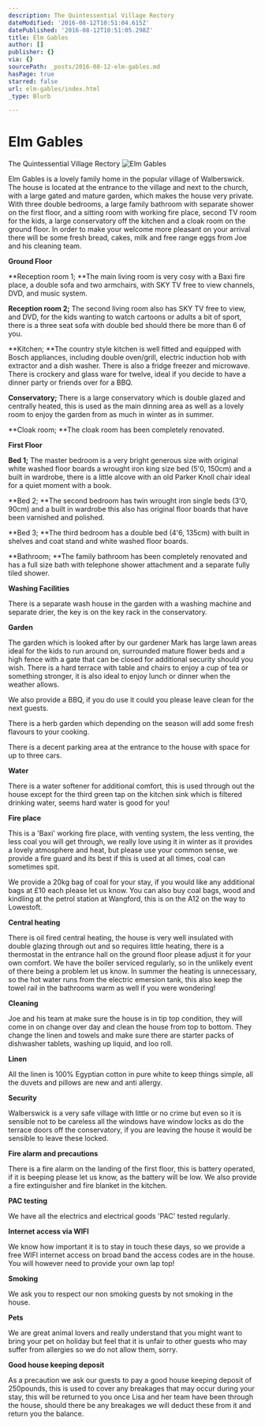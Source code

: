 ```yaml
---
description: The Quintessential Village Rectory
dateModified: '2016-08-12T10:51:04.615Z'
datePublished: '2016-08-12T10:51:05.298Z'
title: Elm Gables
author: []
publisher: {}
via: {}
sourcePath: _posts/2016-08-12-elm-gables.md
hasPage: true
starred: false
url: elm-gables/index.html
_type: Blurb

---
```

# Elm Gables

The Quintessential Village Rectory
![Elm Gables](https://the-grid-user-content.s3-us-west-2.amazonaws.com/95ad2105-4f48-4028-aefc-445b2a74d78c.jpg)

Elm Gables is a lovely family home in the popular village of Walberswick.   
The house is located at the entrance to the village and next to the church, with a large gated and mature garden, which makes the house very private. With three double bedrooms, a large family bathroom with separate shower on the first floor, and a sitting room with working fire place, second TV room for the kids, a large conservatory off the kitchen and a cloak room on the ground floor. In order to make your welcome more pleasant on your arrival there will be some fresh bread, cakes, milk and free range eggs from Joe and his cleaning team.

**Ground Floor**

**Reception room 1; **The main living room is very cosy with a Baxi fire place, a double sofa and two armchairs, with SKY TV free to view channels, DVD, and music system.

**Reception room 2;** The second living room also has SKY TV free to view, and DVD, for the kids wanting to watch cartoons or adults a bit of sport, there is a three seat sofa with double bed should there be more than 6 of you.

**Kitchen; **The country style kitchen is well fitted and equipped with Bosch appliances, including double oven/grill, electric induction hob with extractor and a dish washer. There is also a fridge freezer and microwave. There is crockery and glass ware for twelve, ideal if you decide to have a dinner party or friends over for a BBQ.

**Conservatory;** There is a large conservatory which is double glazed and centrally heated, this is used as the main dinning area as well as a lovely room to enjoy the garden from as much in winter as in summer.

**Cloak room; **The cloak room has been completely renovated.

**First Floor**

**Bed 1;** The master bedroom is a very bright generous size with original white washed floor boards a wrought iron king size bed (5'0, 150cm) and a built in wardrobe, there is a little alcove with an old Parker Knoll chair ideal for a quiet moment with a book.

**Bed 2; **The second bedroom has twin wrought iron single beds (3'0, 90cm) and a built in wardrobe this also has original floor boards that have been varnished and polished.

**Bed 3; **The third bedroom has a double bed (4'6, 135cm) with built in shelves and coat stand and white washed floor boards.

**Bathroom; **The family bathroom has been completely renovated and has a full size bath with telephone shower attachment and a separate fully tiled shower.

**Washing Facilities**

There is a separate wash house in the garden with a washing machine and separate drier, the key is on the key rack in the conservatory.

**Garden**

The garden which is looked after by our gardener Mark has large lawn areas ideal for the kids to run around on, surrounded mature flower beds and a high fence with a gate that can be closed for additional security should you wish. There is a hard terrace with table and chairs to enjoy a cup of tea or something stronger, it is also ideal to enjoy lunch or dinner when the weather allows.

We also provide a BBQ, if you do use it could you please leave clean for the next guests.

There is a herb garden which depending on the season will add some fresh flavours to your cooking.

There is a decent parking area at the entrance to the house with space for up to three cars.

**Water**

There is a water softener for additional comfort, this is used through out the house except for the third green tap on the kitchen sink which is filtered drinking water, seems hard water is good for you!

**Fire place**

This is a 'Baxi' working fire place, with venting system, the less venting, the less coal you will get through, we really love using it in winter as it provides a lovely atmosphere and heat, but please use your common sense, we provide a fire guard and its best if this is used at all times, coal can sometimes spit.

We provide a 20kg bag of coal for your stay, if you would like any additional bags at £10 each please let us know. You can also buy coal bags, wood and kindling at the petrol station at Wangford, this is on the A12 on the way to Lowestoft.

**Central heating**

There is oil fired central heating, the house is very well insulated with double glazing through out and so requires little heating, there is a thermostat in the entrance hall on the ground floor please adjust it for your own comfort. We have the boiler serviced regularly, so in the unlikely event of there being a problem let us know. In summer the heating is unnecessary, so the hot water runs from the electric emersion tank, this also keep the towel rail in the bathrooms warm as well if you were wondering!

**Cleaning**

Joe and his team at make sure the house is in tip top condition, they will come in on change over day and clean the house from top to bottom. They change the linen and towels and make sure there are starter packs of dishwasher tablets, washing up liquid, and loo roll.

**Linen**

All the linen is 100% Egyptian cotton in pure white to keep things simple, all the duvets and pillows are new and anti allergy.

**Security**

Walberswick is a very safe village with little or no crime but even so it is sensible not to be careless all the windows have window locks as do the terrace doors off the conservatory, if you are leaving the house it would be sensible to leave these locked.

**Fire alarm and precautions**

There is a fire alarm on the landing of the first floor, this is battery operated, if it is beeping please let us know, as the battery will be low. We also provide a fire extinguisher and fire blanket in the kitchen.

**PAC testing**

We have all the electrics and electrical goods 'PAC' tested regularly.

**Internet access via WIFI**

We know how important it is to stay in touch these days, so we provide a free WIFI internet access on broad band the access codes are in the house. You will however need to provide your own lap top!

**Smoking**

We ask you to respect our non smoking guests by not smoking in the house.

**Pets**

We are great animal lovers and really understand that you might want to bring your pet on holiday but feel that it is unfair to other guests who may suffer from allergies so we do not allow them, sorry.

**Good house keeping deposit**

As a precaution we ask our guests to pay a good house keeping deposit of 250pounds, this is used to cover any breakages that may occur during your stay, this will be returned to you once Lisa and her team have been through the house, should there be any breakages we will deduct these from it and return you the balance.